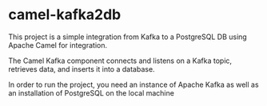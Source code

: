 # camel-kafka2db

This project is a simple integration from Kafka to a PostgreSQL DB using Apache Camel for integration.


The Camel Kafka component connects and listens on a Kafka topic, retrieves data, and inserts it into a database.

In order to run the project, you need an instance of Apache Kafka as well as an installation of PostgreSQL on the local machine